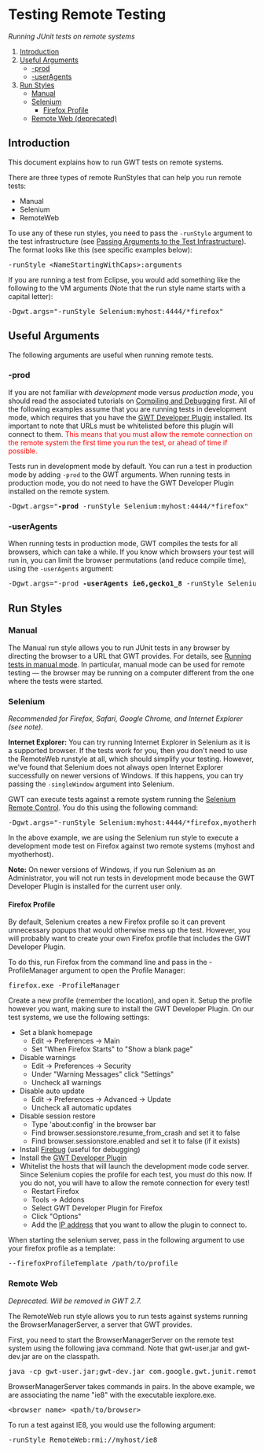 Testing Remote Testing
===

_Running JUnit tests on remote systems_

1.  [Introduction](#Introduction)
2.  [Useful Arguments](#Useful_Arguments)
    *   [-prod](#-prod)
    *   [-userAgents](#-userAgents)
3.  [Run Styles](#Run_Styles)
    *   [Manual](#Manual)
    *   [Selenium](#Selenium)
        *   [Firefox Profile](#Firefox_Profile)
    *   [Remote Web (deprecated)](#Remote_Web)

## Introduction<a id="Introduction"></a>

This document explains how to run GWT tests on remote systems.

There are three types of remote RunStyles that can help you run remote tests:

*   Manual
*   Selenium
*   RemoteWeb

To use any of these run styles, you need to pass the `-runStyle` argument to the test infrastructure
(see [Passing Arguments to the Test Infrastructure](DevGuideTesting.html#passingTestArguments)).  The format looks like this
(see specific examples below):

<pre class="prettyprint">-runStyle &lt;NameStartingWithCaps&gt;:arguments</pre>

If you are running a test from Eclipse, you would add something like the following to the VM arguments (Note that the run style name
starts with a capital letter):

<pre class="prettyprint">-Dgwt.args=&quot;-runStyle Selenium:myhost:4444/*firefox&quot;</pre>

## Useful Arguments<a id="Useful_Arguments"></a>

The following arguments are useful when running remote tests.

### -prod<a id="-prod"></a>

If you are not familiar with _development_ mode versus _production mode_, you should read the associated tutorials
on [Compiling and Debugging](DevGuideCompilingAndDebugging.html) first. All of the following examples assume that you are running
tests in development mode, which requires that you have the
[GWT Developer Plugin](/missing-plugin/) installed. Its important to note that URLs must be
whitelisted before this plugin will connect to them.  <font color="red">This means that you must allow the remote connection on the remote
system the first time you run the test, or ahead of time if possible.</font>

Tests run in development mode by default. You can run a test in production mode by adding `-prod` to the GWT arguments. When
running tests in production mode, you do not need to have the GWT Developer Plugin installed on the remote system.

<pre class="prettyprint">-Dgwt.args=&quot;<strong>-prod</strong> -runStyle Selenium:myhost:4444/*firefox&quot;</pre>

### -userAgents<a id="-userAgents"></a>

When running tests in production mode, GWT compiles the tests for all browsers, which can take a while. If you know which browsers your test
will run in, you can limit the browser permutations (and reduce compile time), using the `-userAgents` argument:

<pre class="prettyprint">-Dgwt.args=&quot;-prod <strong>-userAgents ie6,gecko1_8</strong> -runStyle Selenium:myhost:4444/*firefox&quot;</pre>

## Run Styles<a id="Run_Styles"></a>

### Manual<a id="Manual"></a>

The Manual run style allows you to run JUnit tests in any browser by directing the browser to a URL that GWT provides. For details,
see [Running tests in manual mode](DevGuideTesting.html#Manual_Mode). In particular, manual mode can be used for remote testing &mdash;
the browser may be running on a computer different from the one where the tests were started. 
 
### Selenium<a id="Selenium"></a>

_Recommended for Firefox, Safari, Google Chrome, and Internet Explorer (see note)._

**Internet Explorer:** You can try running Internet Explorer in Selenium as it is a supported browser. If the tests work for you,
then you don&#x27;t need to use the RemoteWeb runstyle at all, which should simplify your testing.  However, we&#x27;ve found that
Selenium does not always open Internet Explorer successfully on newer versions of Windows.  If this happens, you can try passing the
`-singleWindow` argument into Selenium.

GWT can execute tests against a remote system running the [Selenium Remote Control](http://seleniumhq.org/projects/remote-control/).
You do this using the following command: 

<pre class="prettyprint">-Dgwt.args=&quot;-runStyle Selenium:myhost:4444/*firefox,myotherhost:4444/*firefox&quot;</pre>

In the above example, we are using the Selenium run style to execute a development mode test on Firefox against two remote systems (myhost and myotherhost).  

<a name="SeleniumInternetExplorerNote"></a>
  **Note:** On newer versions of Windows, if you run Selenium as an Administrator, you will not run tests in development mode because the GWT
  Developer Plugin is installed for the current user only.

#### Firefox Profile<a id="Firefox_Profile"></a>

By default, Selenium creates a new Firefox profile so it can prevent unnecessary popups that would otherwise mess up the test.  However, you will probably
want to create your own Firefox profile that includes the GWT Developer Plugin.

To do this, run Firefox from the command line and pass in the -ProfileManager argument to open the Profile Manager: 

<pre class="prettyprint">firefox.exe -ProfileManager</pre>

Create a new profile (remember the location), and open it. Setup the profile however you want, making sure to install the GWT Developer
Plugin. On our test systems, we use the following settings: 

*   Set a blank homepage
    *   Edit -&gt; Preferences -&gt; Main
    *   Set &quot;When Firefox Starts&quot; to &quot;Show a blank page&quot;
*   Disable warnings
    *   Edit -&gt; Preferences -&gt; Security
    *   Under &quot;Warning Messages&quot; click &quot;Settings&quot;
    *   Uncheck all warnings
*   Disable auto update
    *   Edit -&gt; Preferences -&gt; Advanced -&gt; Update
    *   Uncheck all automatic updates
*   Disable session restore
    *   Type &#x27;about:config&#x27; in the browser bar 
    *   Find browser.sessionstore.resume_from_crash and set it to false
    *   Find browser.sessionstore.enabled and set it to false (if it exists)
*   Install [Firebug](http://getfirebug.com/) (useful for debugging)
*   Install the [GWT Developer Plugin](/missing-plugin/)
*   Whitelist the hosts that will launch the development mode code server. Since Selenium copies the profile for each test, you must do this now.  If you do not, you will have to allow the remote connection for every test!
    *   Restart Firefox 
    *   Tools -&gt; Addons 
    *   Select GWT Developer Plugin for Firefox
    *   Click &quot;Options&quot; 
    *   Add the <u>IP address</u> that you want to allow the plugin to connect to.

When starting the selenium server, pass in the following argument to use your firefox profile as a template:

<pre class="prettyprint">--firefoxProfileTemplate /path/to/profile</pre>

### Remote Web<a id="Remote_Web"></a>

_Deprecated. Will be removed in GWT 2.7._

The RemoteWeb run style allows you to run tests against systems running the BrowserManagerServer, a server that GWT provides. 

First, you need to start the BrowserManagerServer on the remote test system using the following java command.  Note that gwt-user.jar and gwt-dev.jar are on the classpath. 

<pre class="prettyprint">java -cp gwt-user.jar;gwt-dev.jar com.google.gwt.junit.remote.BrowserManagerServer ie8 &quot;C:\Program Files\Internet Explorer\IEXPLORE.EXE&quot;</pre>

BrowserManagerServer takes commands in pairs. In the above example, we are associating the name &quot;ie8&quot; with the executable iexplore.exe. 

<pre class="prettyprint">&lt;browser name&gt; &lt;path/to/browser&gt;</pre>

To run a test against IE8, you would use the following argument:

<pre class="prettyprint">-runStyle RemoteWeb:rmi://myhost/ie8</pre>
